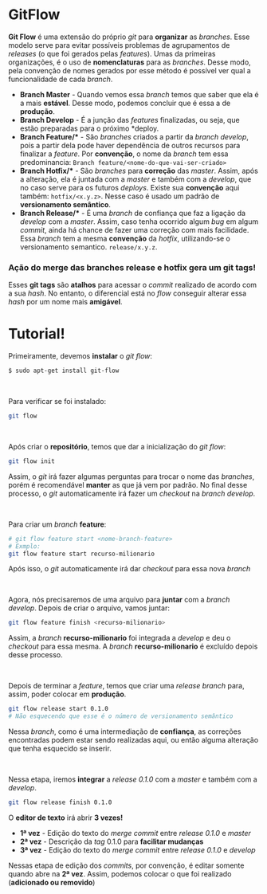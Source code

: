 # GitFlow

**Git Flow** é uma extensão do próprio *git* para **organizar** as *branches*. Esse modelo serve para evitar possíveis problemas de agrupamentos de *releases* (o que foi gerados pelas *features*).
Umas da primeiras organizações, é o uso de **nomenclaturas** para as *branches*. Desse modo, pela convenção de nomes gerados por esse método é possível ver qual a funcionalidade de cada *branch*.

 - **Branch Master** - Quando vemos essa *branch* temos que saber que ela é a mais **estável**. Desse modo, podemos concluir que é essa a de **produção**.
 - **Branch Develop** - É a junção das *features* finalizadas, ou seja, que estão preparadas para o próximo *deploy.
 - **Branch Feature/\*** - São *branches* criados a partir da *branch develop*, pois a partir dela pode haver dependência de outros recursos para finalizar a *feature*. Por **convenção**, o nome da *branch* tem essa predominancia: `Branch feature/<nome-do-que-vai-ser-criado>`
 - **Branch Hotfix/\*** - São *branches* para **correção** das *master*. Assim, após a alteração, ela é juntada com a *master* e também com a *develop*, que no caso serve para os futuros *deploys*. Existe sua **convenção** aqui também: `hotfix/<x.y.z>`. Nesse caso é usado um padrão de **versionamento semântico**.
 - **Branch Release/\*** - É uma *branch* de confiança que faz a ligação da *develop* com a *master*. Assim, caso tenha ocorrido algum *bug* em algum *commit*, ainda há chance de fazer uma correção com mais facilidade. Essa *branch* tem a mesma **convenção** da *hotfix*, utilizando-se o versionamento semantico. `release/x.y.z`.
 
 ### Ação do merge das branches release e hotfix gera um git tags!
 Esses **git tags** são **atalhos** para acessar o *commit* realizado de acordo com a sua *hash*. No entanto, o diferencial está no *flow* conseguir alterar essa *hash* por um nome mais **amigável**.

# Tutorial!

Primeiramente, devemos **instalar** o *git flow*:
```bash
$ sudo apt-get install git-flow
```

<br>

Para verificar se foi instalado:
```bash
git flow
```
 
 <br>
 
 Após criar o **repositório**, temos que dar a inicialização do *git flow*:
 ```bash
 git flow init
 ```
 Assim, o *git* irá fazer algumas perguntas para trocar o nome das *branches*, porém é recomendável **manter** as que já vem por padrão.
 No final desse processo, o *git* automaticamente irá fazer um *checkout* na *branch develop*.
 
<br>

Para criar um *branch* **feature**:
```bash
# git flow feature start <nome-branch-feature>
# Exmplo:
git flow feature start recurso-milionario
```
Após isso, o *git* automaticamente irá dar *checkout* para essa nova *branch*

<br>

Agora, nós precisaremos de uma arquivo para **juntar** com a *branch develop*.
Depois de criar o arquivo, vamos juntar:
```bash
git flow feature finish <recurso-milionario>
```
Assim, a *branch* **recurso-milionario** foi integrada a *develop* e deu o *checkout* para essa mesma. A *branch* **recurso-milionario** é excluído depois desse processo.

<br>

Depois de terminar a *feature*, temos que criar uma *release branch* para, assim, poder colocar em **produção**. 
```bash
git flow release start 0.1.0
# Não esquecendo que esse é o número de versionamento semântico
```
Nessa *branch*, como é uma intermediação de **confiança**, as correções encontradas podem estar sendo realizadas aqui, ou então alguma alteração que tenha esquecido se inserir.

<br>

Nessa etapa, iremos **integrar** a *release 0.1.0* com a *master* e também com a *develop*.
```bash
git flow release finish 0.1.0
```
O **editor de texto** irá abrir **3 vezes!**

 - **1ª vez** - Edição do texto do *merge commit* entre *release 0.1.0* e *master*
 - **2ª vez** - Descrição da *tag* 0.1.0 para **facilitar mudanças**
 - **3ª vez** - Edição do texto do *merge commit* entre *release 0.1.0* e *develop*

Nessas etapa de edição dos *commits*, por convenção, é editar somente quando abre na **2ª vez**. Assim, podemos colocar o que foi realizado (**adicionado ou removido**)
 

<!--stackedit_data:
eyJoaXN0b3J5IjpbLTEyMDE1MDA3MywyMDQ3NDA5NjEwLC0xMD
g4MDI4MTM3LDcyOTM4OTAxMiwxNDE4NTI4NDU4LDE1MzEwNzY0
ODgsODQ5MTY4MDIyLDc1MzgwNjg0MiwtMzQwMzk0NzM4XX0=
-->